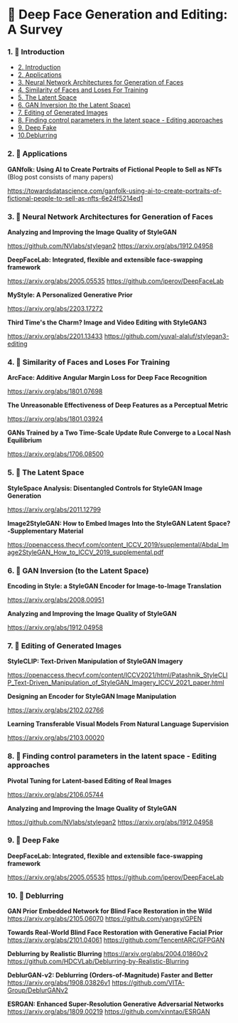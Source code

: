 # 📖 Deep Face Generation and Editing: A Survey

[//]: # "Deep Face Generation and Control: A Survey"
[//]: # "Deep Face Generation and Editing: A Survey"
[//]: # "Deep Face Synthesis and Editing: A Survey"

### 1. 📄 Introduction <br />

-   [2. Introduction](#2-intro)
-   [2. Applications](#2-apps)
-   [3. Neural Network Architectures for Generation of Faces](#3-nn-artch)
-   [4. Similarity of Faces and Loses For Training](#4-sim-and-loss)
-   [5. The Latent Space](#5-the-latent-space)
-   [6. GAN Inversion (to the Latent Space)](#6-gan-inversion)
-   [7. Editing of Generated Images ](#7-editing)
-   [8. Finding control parameters in the latent space - Editing approaches](#8-finding-control-parameters)
-   [9. Deep Fake](#9-deep-fake)
-   [10.Deblurring](#10-deblurring)

### 2. 📄 Applications <br/>

**GANfolk: Using AI to Create Portraits of Fictional People to Sell as NFTs**
(Blog post consists of many papers)

https://towardsdatascience.com/ganfolk-using-ai-to-create-portraits-of-fictional-people-to-sell-as-nfts-6e24f5214ed1 <br/>

### 3. 📄 Neural Network Architectures for Generation of Faces <br/>

**Analyzing and Improving the Image Quality of StyleGAN**

https://github.com/NVlabs/stylegan2
https://arxiv.org/abs/1912.04958 <br />

**DeepFaceLab: Integrated, flexible and extensible face-swapping framework**

https://arxiv.org/abs/2005.05535
https://github.com/iperov/DeepFaceLab <br/>

**MyStyle: A Personalized Generative Prior**

https://arxiv.org/abs/2203.17272 <br/>

**Third Time's the Charm? Image and Video Editing with StyleGAN3**

https://arxiv.org/abs/2201.13433
https://github.com/yuval-alaluf/stylegan3-editing <br/>

### 4. 📄 Similarity of Faces and Loses For Training <br/>

**ArcFace: Additive Angular Margin Loss for Deep Face Recognition**

https://arxiv.org/abs/1801.07698 <br />

**The Unreasonable Effectiveness of Deep Features as a Perceptual Metric**

https://arxiv.org/abs/1801.03924 <br />

**GANs Trained by a Two Time-Scale Update Rule Converge to a Local Nash Equilibrium**

https://arxiv.org/abs/1706.08500 <br />

### 5. 📄 The Latent Space <br/>

**StyleSpace Analysis: Disentangled Controls for StyleGAN Image Generation**

https://arxiv.org/abs/2011.12799 <br />

**Image2StyleGAN: How to Embed Images Into the StyleGAN Latent Space?-Supplementary Material**

https://openaccess.thecvf.com/content_ICCV_2019/supplemental/Abdal_Image2StyleGAN_How_to_ICCV_2019_supplemental.pdf <br />

### 6. 📄 GAN Inversion (to the Latent Space) <br/>

**Encoding in Style: a StyleGAN Encoder for Image-to-Image Translation**

https://arxiv.org/abs/2008.00951 <br />

**Analyzing and Improving the Image Quality of StyleGAN**

https://arxiv.org/abs/1912.04958 <br />

### 7. 📄 Editing of Generated Images <br/>

**StyleCLIP: Text-Driven Manipulation of StyleGAN Imagery**

https://openaccess.thecvf.com/content/ICCV2021/html/Patashnik_StyleCLIP_Text-Driven_Manipulation_of_StyleGAN_Imagery_ICCV_2021_paper.html <br />

**Designing an Encoder for StyleGAN Image Manipulation**

https://arxiv.org/abs/2102.02766 <br />

**Learning Transferable Visual Models From Natural Language Supervision**

https://arxiv.org/abs/2103.00020 <br />

### 8. 📄 Finding control parameters in the latent space - Editing approaches <br/>

**Pivotal Tuning for Latent-based Editing of Real Images**

https://arxiv.org/abs/2106.05744 <br />

**Analyzing and Improving the Image Quality of StyleGAN**

https://github.com/NVlabs/stylegan2
https://arxiv.org/abs/1912.04958 <br />

### 9. 📄 Deep Fake <br />

**DeepFaceLab: Integrated, flexible and extensible face-swapping framework**

https://arxiv.org/abs/2005.05535
https://github.com/iperov/DeepFaceLab <br/>

### 10. 📄 Deblurring <br />

**GAN Prior Embedded Network for Blind Face Restoration in the Wild**
https://arxiv.org/abs/2105.06070
https://github.com/yangxy/GPEN <br />

**Towards Real-World Blind Face Restoration with Generative Facial Prior**
https://arxiv.org/abs/2101.04061
https://github.com/TencentARC/GFPGAN <br/>

**Deblurring by Realistic Blurring**
https://arxiv.org/abs/2004.01860v2
https://github.com/HDCVLab/Deblurring-by-Realistic-Blurring <br/>

**DeblurGAN-v2: Deblurring (Orders-of-Magnitude) Faster and Better**
https://arxiv.org/abs/1908.03826v1
https://github.com/VITA-Group/DeblurGANv2 <br/>

**ESRGAN: Enhanced Super-Resolution Generative Adversarial Networks**
https://arxiv.org/abs/1809.00219
https://github.com/xinntao/ESRGAN <br/>
